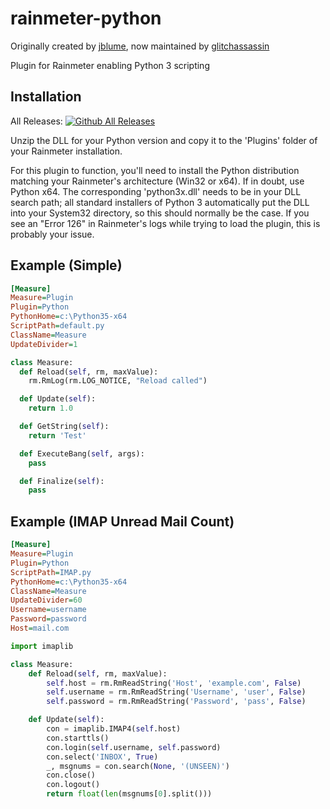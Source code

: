 rainmeter-python
================

Originally created by [jblume](https://github.com/jblume), now maintained by [glitchassassin](https://github.com/glitchassassin)

Plugin for Rainmeter enabling Python 3 scripting

Installation
------------

All Releases: [![Github All Releases](https://img.shields.io/github/downloads/glitchassassin/rainmeter-python/total.svg)](https://github.com/glitchassassin/rainmeter-python/releases)

Unzip the DLL for your Python version and copy it to the 'Plugins' folder of your Rainmeter installation.

For this plugin to function, you'll need to install the Python distribution matching your Rainmeter's architecture (Win32 or x64). If in doubt, use Python x64.
The corresponding 'python3x.dll' needs to be in your DLL search path; all standard installers of Python 3 automatically put the DLL into your System32 directory, so this should normally be the case. If you see an "Error 126" in Rainmeter's logs while trying to load the plugin, this is probably your issue.

Example (Simple)
-------
```ini
[Measure]
Measure=Plugin
Plugin=Python
PythonHome=c:\Python35-x64
ScriptPath=default.py
ClassName=Measure
UpdateDivider=1
```

```python
class Measure:
  def Reload(self, rm, maxValue):
    rm.RmLog(rm.LOG_NOTICE, "Reload called")

  def Update(self):
    return 1.0

  def GetString(self):
    return 'Test'

  def ExecuteBang(self, args):
    pass

  def Finalize(self):
    pass
```


Example (IMAP Unread Mail Count)
-------
```ini
[Measure]
Measure=Plugin
Plugin=Python
ScriptPath=IMAP.py
PythonHome=c:\Python35-x64
ClassName=Measure
UpdateDivider=60
Username=username
Password=password
Host=mail.com
```

```python
import imaplib

class Measure:
    def Reload(self, rm, maxValue):
        self.host = rm.RmReadString('Host', 'example.com', False)
        self.username = rm.RmReadString('Username', 'user', False)
        self.password = rm.RmReadString('Password', 'pass', False)

    def Update(self):
        con = imaplib.IMAP4(self.host)
        con.starttls()
        con.login(self.username, self.password)
        con.select('INBOX', True)
        _, msgnums = con.search(None, '(UNSEEN)')
        con.close()
        con.logout()
        return float(len(msgnums[0].split()))
```
